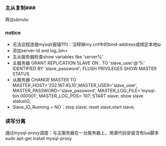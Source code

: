 ### 主从复制###
两台ubnutu
### notice ###
- 无法远程连接mysql(报错111)：注释掉my.cnf中的bind-address或绑定本地ip
- 添加server-id and log_bin=
- 主从服务器检查show variables like 'server%'
- 主服务器
    GRANT REPLICATION SLAVE ON *.* TO 'slave_user'@'%' IDENTIFIED BY 'slave_password';
    FLUSH PRIVILEGES
    SHOW MASTER STATUS
- 从服务器
    CHANGE MASTER TO MASTER_HOST='202.167.45.10',MASTER_USER='slave_user', MASTER_PASSWORD='slave_password', MASTER_LOG_FILE='mysql-bin.000001', MASTER_LOG_POS=  107;
    START slave;
    show slave status\G;
- Slave_IO_Running = NO：stop slave; reset slave;start slave;
### 读写分离 ###
通过mysql-proxy调度：与主服务器在一台服务器上，用源代码安装含有lua脚本
    sudo apt-get install mysql-proxy